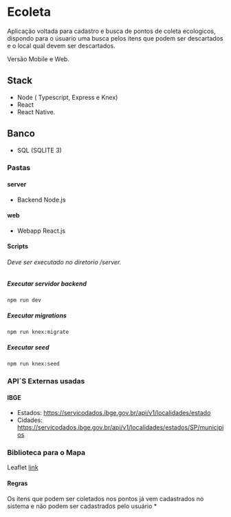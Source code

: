 # Ecoleta
Aplicação voltada para cadastro e busca de pontos de coleta ecologicos, dispondo para o úsuario uma busca pelos itens que podem ser 
descartados e o local qual devem ser descartados.

Versão Mobile e Web.


## Stack

  - Node ( Typescript, Express e Knex)
  - React 
  - React Native.
  
## Banco
   - SQL (SQLITE 3)
   
### Pastas
  #### server
  * Backend Node.js
  #### web 
  * Webapp React.js

#### Scripts
###### Deve ser executado no diretorio /server.
 ##### Executar servidor backend
  ``` npm run dev ```
 ##### Executar migrations
 ``` npm run knex:migrate ```

  ##### Executar seed
 ``` npm run knex:seed ```

 ### API´S Externas usadas
 #### IBGE 
  * Estados: https://servicodados.ibge.gov.br/api/v1/localidades/estado
  * Cidades: https://servicodados.ibge.gov.br/api/v1/localidades/estados/SP/municipios
 ### Biblioteca para o Mapa
 Leaflet [link](https://leafletjs.com/)
 

 #### Regras

  Os itens que podem ser coletados nos pontos já vem cadastrados no sistema e não podem ser cadastrados pelo usuário *


